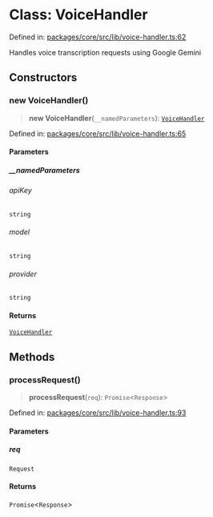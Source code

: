 # Class: VoiceHandler

Defined in: [packages/core/src/lib/voice-handler.ts:62](https://github.com/GeoDaCenter/openassistant/blob/37d127dc7a76d6b5cf9de906c055e4c904e3dfed/packages/core/src/lib/voice-handler.ts#L62)

Handles voice transcription requests using Google Gemini

## Constructors

### new VoiceHandler()

> **new VoiceHandler**(`__namedParameters`): [`VoiceHandler`](VoiceHandler.md)

Defined in: [packages/core/src/lib/voice-handler.ts:65](https://github.com/GeoDaCenter/openassistant/blob/37d127dc7a76d6b5cf9de906c055e4c904e3dfed/packages/core/src/lib/voice-handler.ts#L65)

#### Parameters

##### \_\_namedParameters

###### apiKey

`string`

###### model

`string`

###### provider

`string`

#### Returns

[`VoiceHandler`](VoiceHandler.md)

## Methods

### processRequest()

> **processRequest**(`req`): `Promise`\<`Response`\>

Defined in: [packages/core/src/lib/voice-handler.ts:93](https://github.com/GeoDaCenter/openassistant/blob/37d127dc7a76d6b5cf9de906c055e4c904e3dfed/packages/core/src/lib/voice-handler.ts#L93)

#### Parameters

##### req

`Request`

#### Returns

`Promise`\<`Response`\>

